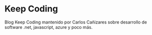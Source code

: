 # Keep Coding

Blog Keep Coding mantenido por Carlos Cañizares sobre desarrollo de software .net, javascript, azure y poco más. 


